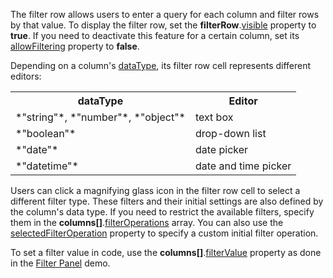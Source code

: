 The filter row allows users to enter a query for each column and filter rows by that value. To display the filter row, set the **filterRow**.[visible](/Documentation/ApiReference/UI_Components/dxTreeList/Configuration/filterRow/#visible) property to **true**. If you need to deactivate this feature for a certain column, set its [allowFiltering](/Documentation/ApiReference/UI_Components/dxTreeList/Configuration/columns/#allowFiltering) property to **false**.

Depending on a column's [dataType](/Documentation/ApiReference/UI_Components/dxTreeList/Configuration/columns/#dataType), its filter row cell represents different editors:

<table class="dx-table">
    <tr>
        <th>dataType</th>
        <th>Editor</th>
    </tr>
    <tr>
        <td>*"string"*, *"number"*, *"object"*</td>
        <td>text box</td>
    </tr>
    <tr>
        <td>*"boolean"*</td>
        <td>drop-down list</td>
    </tr> 
    <tr>
        <td>*"date"*</td>
        <td>date picker</td>
    </tr> 
    <tr>
        <td>*"datetime"*</td>
        <td>date and time picker</td>
    </tr> 
</table>

Users can click a magnifying glass icon in the filter row cell to select a different filter type. These filters and their initial settings are also defined by the column's data type. If you need to restrict the available filters, specify them in the **columns[]**.[filterOperations](/Documentation/ApiReference/UI_Components/dxTreeList/Configuration/columns/#filterOperations) array. You can also use the [selectedFilterOperation](/Documentation/ApiReference/UI_Components/dxTreeList/Configuration/columns/#selectedFilterOperation) property to specify a custom initial filter operation.

To set a filter value in code, use the **columns[]**.[filterValue](/Documentation/ApiReference/UI_Components/dxTreeList/Configuration/columns/#filterValue) property as done in the [Filter Panel](/Demos/WidgetsGallery/Demo/TreeList/FilterPanel/) demo.
